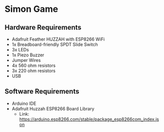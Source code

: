 # Simon Game

## Hardware Requirements
* Adafruit Feather HUZZAH with ESP8266 WiFi
* 1x Breadboard-friendly SPDT Slide Switch
* 3x LEDs
* 1x Piezo Buzzer
* Jumper Wires
* 4x 560 ohm resistors
* 3x 220 ohm resistors
* USB

## Software Requirements
* Arduino IDE
* Adafruit Huzzah ESP8266 Board Library
    * Link: https://arduino.esp8266.com/stable/package_esp8266com_index.json
